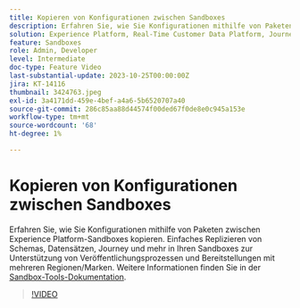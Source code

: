 ```yaml
---
title: Kopieren von Konfigurationen zwischen Sandboxes
description: Erfahren Sie, wie Sie Konfigurationen mithilfe von Paketen zwischen Experience Platform-Sandboxes kopieren. Einfaches Replizieren von Schemata, Datensätzen, Journeys und mehr über Ihre Sandboxes hinweg.
solution: Experience Platform, Real-Time Customer Data Platform, Journey Optimizer
feature: Sandboxes
role: Admin, Developer
level: Intermediate
doc-type: Feature Video
last-substantial-update: 2023-10-25T00:00:00Z
jira: KT-14116
thumbnail: 3424763.jpeg
exl-id: 3a4171dd-459e-4bef-a4a6-5b6520707a40
source-git-commit: 286c85aa88d44574f00ded67f0de8e0c945a153e
workflow-type: tm+mt
source-wordcount: '68'
ht-degree: 1%

---
```


# Kopieren von Konfigurationen zwischen Sandboxes

Erfahren Sie, wie Sie Konfigurationen mithilfe von Paketen zwischen Experience Platform-Sandboxes kopieren. Einfaches Replizieren von Schemas, Datensätzen, Journey und mehr in Ihren Sandboxes zur Unterstützung von Veröffentlichungsprozessen und Bereitstellungen mit mehreren Regionen/Marken. Weitere Informationen finden Sie in der [Sandbox-Tools-Dokumentation](https://experienceleague.adobe.com/docs/experience-platform/sandbox/ui/sandbox-tooling.html?lang=de).

>[!VIDEO](https://video.tv.adobe.com/v/3446097/?learn=on&enablevpops&captions=ger)
